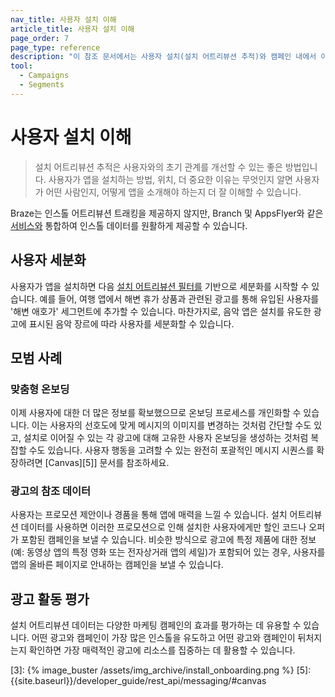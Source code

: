 ```yaml
---
nav_title: 사용자 설치 이해
article_title: 사용자 설치 이해 
page_order: 7
page_type: reference
description: "이 참조 문서에서는 사용자 설치(설치 어트리뷰션 추적)와 캠페인 내에서 이 정보를 적용하는 다양한 방법에 대해 설명합니다."
tool:
  - Campaigns
  - Segments
---
```


# 사용자 설치 이해

> 설치 어트리뷰션 추적은 사용자와의 초기 관계를 개선할 수 있는 좋은 방법입니다. 사용자가 앱을 설치하는 방법, 위치, 더 중요한 이유는 무엇인지 알면 사용자가 어떤 사람인지, 어떻게 앱을 소개해야 하는지 더 잘 이해할 수 있습니다. 

Braze는 인스톨 어트리뷰션 트래킹을 제공하지 않지만, Branch 및 AppsFlyer와 같은 [서비스와]({{site.baseurl}}/partners/message_orchestration/attribution) 통합하여 인스톨 데이터를 원활하게 제공할 수 있습니다.

## 사용자 세분화

사용자가 앱을 설치하면 다음 [설치 어트리뷰션 필터를][2] 기반으로 세분화를 시작할 수 있습니다. 예를 들어, 여행 앱에서 해변 휴가 상품과 관련된 광고를 통해 유입된 사용자를 '해변 애호가' 세그먼트에 추가할 수 있습니다. 마찬가지로, 음악 앱은 설치를 유도한 광고에 표시된 음악 장르에 따라 사용자를 세분화할 수 있습니다.

## 모범 사례

### 맞춤형 온보딩

이제 사용자에 대한 더 많은 정보를 확보했으므로 온보딩 프로세스를 개인화할 수 있습니다. 이는 사용자의 선호도에 맞게 메시지의 이미지를 변경하는 것처럼 간단할 수도 있고, 설치로 이어질 수 있는 각 광고에 대해 고유한 사용자 온보딩을 생성하는 것처럼 복잡할 수도 있습니다. 사용자 행동을 고려할 수 있는 완전히 포괄적인 메시지 시퀀스를 확장하려면 \[Canvas][5]] 문서를 참조하세요.

### 광고의 참조 데이터

사용자는 프로모션 제안이나 경품을 통해 앱에 매력을 느낄 수 있습니다. 설치 어트리뷰션 데이터를 사용하면 이러한 프로모션으로 인해 설치한 사용자에게만 할인 코드나 오퍼가 포함된 캠페인을 보낼 수 있습니다. 비슷한 방식으로 광고에 특정 제품에 대한 정보(예: 동영상 앱의 특정 영화 또는 전자상거래 앱의 세일)가 포함되어 있는 경우, 사용자를 앱의 올바른 페이지로 안내하는 캠페인을 보낼 수 있습니다.

## 광고 활동 평가

설치 어트리뷰션 데이터는 다양한 마케팅 캠페인의 효과를 평가하는 데 유용할 수 있습니다. 어떤 광고와 캠페인이 가장 많은 인스톨을 유도하고 어떤 광고와 캠페인이 뒤처지는지 확인하면 가장 매력적인 광고에 리소스를 집중하는 데 활용할 수 있습니다.

[2]: {{site.baseurl}}/user_guide/engagement_tools/segments/segmentation_filters/#install-attribution
[3]: {% image_buster /assets/img_archive/install_onboarding.png %}
[5]: {{site.baseurl}}/developer_guide/rest_api/messaging/#canvas
